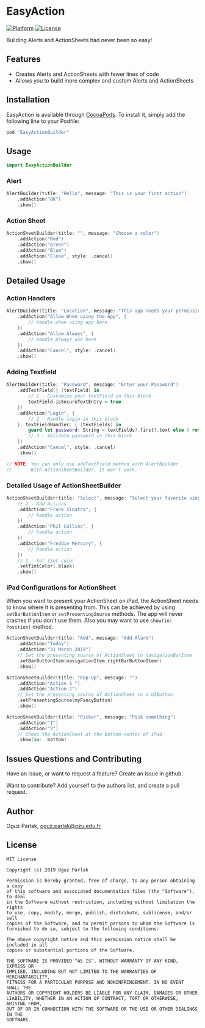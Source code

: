 # EasyAction

[![Platform](https://img.shields.io/cocoapods/p/LKAlertController.svg?style=flat)](http://cocoapods.org/pods/EasyActionBuilder)
[![License](https://img.shields.io/github/license/oguzparlak/EasyAction)](http://cocoapods.org/pods/EasyActionBuilder)

Building Alerts and ActionSheets had never been so easy!

## Features
* Creates Alerts and ActionSheets with fewer lines of code
* Allows you to build more complex and custom Alerts and ActionSheets

## Installation
EasyAction is available through [CocoaPods](http://cocoapods.org). To install
it, simply add the following line to your Podfile:

```ruby
pod "EasyActionBuilder"
```

## Usage

``` Swift
import EasyActionBuilder
```

### Alert
``` Swift
AlertBuilder(title: "Hello", message: "This is your first action")
    .addAction("OK")
    .show()
```

### Action Sheet
``` Swift
ActionSheetBuilder(title: "", message: "Choose a color")
    .addAction("Red")
    .addAction("Green")
    .addAction("Blue")
    .addAction("Close", style: .cancel)
    .show()
```

## Detailed Usage

### Action Handlers

``` Swift
AlertBuilder(title: "Location", message: "This app needs your permission to use your location")
    .addAction("Allow When using the App", {
        // Handle when using app here
    })
    .addAction("Allow Always", {
        // Handle Always use here
    })
    .addAction("Cancel", style: .cancel)
    .show()
```

### Adding Textfield
``` Swift
AlertBuilder(title: "Password", message: "Enter your Password")
    .addTextField({ (textField) in
        // 1 - Customize your textField in this block
        textField.isSecureTextEntry = true
    })
    .addAction("Login", {
        // 2 - Handle login in this block
    }, textFieldHandler: { (textFields) in
        guard let password: String = textFields?.first?.text else { return }
        // 3 - Validate password in this block
    })
    .addAction("Cancel", style: .cancel)
    .show()

// NOTE: You can only use addTextField method with AlertBuilder
//       With ActionSheetBuilder, It won't work.

```

### Detailed Usage of ActionSheetBuilder
``` Swift
ActionSheetBuilder(title: "Select", message: "Select your favorite singer")
    // 1 - Add Actions
    .addAction("Frank Sinatra", {
        // handle action
    })
    .addAction("Phil Collins", {
        // handle action
    })
    .addAction("Freddie Mercury", {
        // handle action
    })
    // 2 - Set tint color
    .setTintColor(.black)
    .show()
```

### iPad Configurations for ActionSheet

When you want to present your ActionSheet on iPad, the ActionSheet needs to know where It is presenting from. This can be achieved by using `setBarButtonItem` or `setPresentingSource` methods. The app will never crashes if you don't use them. Also you may want to use `show(in: Position)` method. 


``` Swift
ActionSheetBuilder(title: "Add", message: "Add Alarm")
    .addAction("Today")
    .addAction("31 March 2019")
    // Set the presenting source of ActionSheet to navigationBarItem
    .setBarButtonItem(navigationItem.rightBarButtonItem!)
    .show()
```

``` Swift
ActionSheetBuilder(title: "Pop-Up", message: "")
    .addAction("Action 1 ")
    .addAction("Action 2")
    // Set the presenting source of ActionSheet to a UIButton
    .setPresentingSource(myFancyButton)
    .show()
```

``` Swift
ActionSheetBuilder(title: "Picker", message: "Pick something")
    .addAction("1")
    .addAction("2")
    // Shows the ActionSheet at the bottom-center of iPad
    .show(in: .bottom)
```

## Issues Questions and Contributing
Have an issue, or want to request a feature? Create an issue in github.

Want to contribute? Add yourself to the authors list, and create a pull request.

## Author

Oguz Parlak, [oguz.parlak@ozu.edu.tr](mailto:oguz.parlak@ozu.edu.tr)

## License
```
MIT License

Copyright (c) 2019 Oguz Parlak

Permission is hereby granted, free of charge, to any person obtaining a copy
of this software and associated documentation files (the "Software"), to deal
in the Software without restriction, including without limitation the rights
to use, copy, modify, merge, publish, distribute, sublicense, and/or sell
copies of the Software, and to permit persons to whom the Software is
furnished to do so, subject to the following conditions:

The above copyright notice and this permission notice shall be included in all
copies or substantial portions of the Software.

THE SOFTWARE IS PROVIDED "AS IS", WITHOUT WARRANTY OF ANY KIND, EXPRESS OR
IMPLIED, INCLUDING BUT NOT LIMITED TO THE WARRANTIES OF MERCHANTABILITY,
FITNESS FOR A PARTICULAR PURPOSE AND NONINFRINGEMENT. IN NO EVENT SHALL THE
AUTHORS OR COPYRIGHT HOLDERS BE LIABLE FOR ANY CLAIM, DAMAGES OR OTHER
LIABILITY, WHETHER IN AN ACTION OF CONTRACT, TORT OR OTHERWISE, ARISING FROM,
OUT OF OR IN CONNECTION WITH THE SOFTWARE OR THE USE OR OTHER DEALINGS IN THE
SOFTWARE.
```
